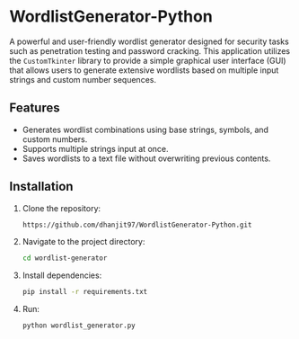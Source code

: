 # WordlistGenerator-Python
 A powerful and user-friendly wordlist generator designed for security tasks such as penetration testing and password cracking. This application utilizes the `CustomTkinter` library to provide a simple graphical user interface (GUI) that allows users to generate extensive wordlists based on multiple input strings and custom number sequences.

## Features
- Generates wordlist combinations using base strings, symbols, and custom numbers.
- Supports multiple strings input at once.
- Saves wordlists to a text file without overwriting previous contents.

## Installation
1. Clone the repository:
   ```bash
   https://github.com/dhanjit97/WordlistGenerator-Python.git

2. Navigate to the project directory:
   ```bash
   cd wordlist-generator

3. Install dependencies:
   ```bash
   pip install -r requirements.txt

4. Run:
   ````bash
   python wordlist_generator.py

